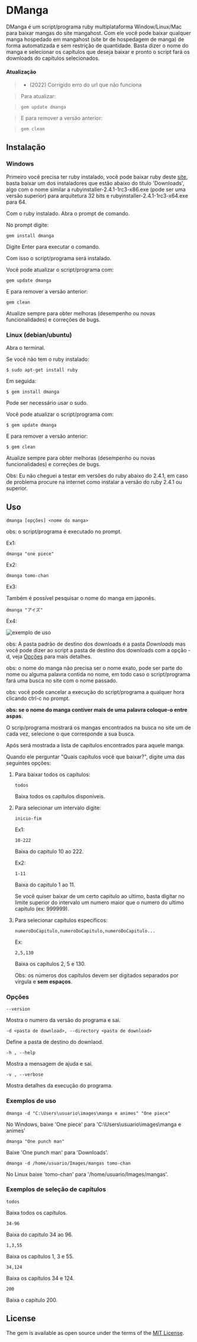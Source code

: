 # DManga

DManga é um script/programa ruby multiplataforma Window/Linux/Mac
para baixar mangas do site mangahost. Com ele você pode baixar
qualquer manga hospedado em mangahost (site br de hospedagem de
manga) de forma automatizada e sem restrição de quantidade. Basta
dizer o nome do manga e selecionar os capítulos que deseja baixar
e pronto o script fará os downloads do capítulos selecionados.

#### Atualização

> - (2022) Corrigido erro do url que não funciona
<!-- > **Se acontecer qualquer erro atualize o script/programa (esse erro provalvemente já foi corrigido)**.   -->

> Para atualizar:

> `gem update dmanga`

> E para remover a versão anterior:

> `gem clean`

## Instalação

### Windows
Primeiro você precisa ter ruby instalado, você pode baixar ruby
deste [site](https://github.com/oneclick/rubyinstaller2/releases),
basta baixar um dos instaladores que estão abaixo do titulo 'Downloads',
algo com o nome similar a rubyinstaller-2.4.1-1rc3-x86.exe (pode ser uma
versão superior) para arquitetura 32 bits e rubyinstaller-2.4.1-1rc3-x64.exe para 64.

Com o ruby instalado. Abra o prompt de comando.

No prompt digite:

`gem install dmanga`

Digite Enter para executar o comando.

Com isso o script/programa será instalado.

Você pode atualizar o script/programa com:

`gem update dmanga`

E para remover a versão anterior:

`gem clean`

Atualize sempre para obter melhoras (desempenho ou novas funcionalidades) e correções de bugs.

### Linux (debian/ubuntu)
Abra o terminal.

Se você não tem o ruby instalado:

`$ sudo apt-get install ruby`

Em seguida:

`$ gem install dmanga`

Pode ser necessário usar o sudo.

Você pode atualizar o script/programa com:

`$ gem update dmanga`

E para remover a versão anterior:

`$ gem clean`

Atualize sempre para obter melhoras (desempenho ou novas funcionalidades) e correções de bugs.

Obs: Eu não cheguei a testar em versões do ruby abaixo do 2.4.1,
em caso de problema procure na internet como instalar a versão do
ruby 2.4.1 ou superior.

## Uso

`dmanga [opções] <nome do manga>`

obs: o script/programa é executado no prompt.

Ex1:

`dmanga "one piece"`

Ex2:

`dmanga tomo-chan`

Ex3:

Também é possível pesquisar o nome do manga em japonês.

`dmanga "アイズ"`

Ex4:
<!--![exemplo de uso](https://github.com/david-endrew/somethings/blob/master/uso_exemplo.gif)-->
![exemplo de uso](https://github.com/dkeas/somethings/blob/master/uso_exemplo.gif)

obs: A pasta padrão de destino dos downloads é a pasta *Downloads* mas
você pode dizer ao script a pasta de destino dos downloads com a
opção -d, veja [Opções](#opções) para mais detalhes.

obs: o nome do manga não precisa ser o nome exato, pode ser parte do
nome ou alguma palavra contida no nome, em todo caso o script/programa
fará uma busca no site com o nome passado.

obs: você pode cancelar a execução do script/programa a qualquer hora
clicando ctrl-c no prompt.

**obs: se o nome do manga contiver mais de uma palavra coloque-o
entre aspas**.

O scrip/programa mostrará os mangas encontrados na busca no site
um de cada vez, selecione o que corresponde a sua busca.

Após será mostrada a lista de capítulos encontrados para aquele manga.

Quando ele perguntar "Quais capítulos você que baixar?", digite
uma das seguintes opções:

1. Para baixar todos os capítulos:

    `todos`

    Baixa todos os capítulos disponíveis.

2. Para selecionar um intervalo digite:

    `inicio-fim`

    Ex1:

    `10-222`

    Baixa do capitulo 10 ao 222.

    Ex2:

    `1-11`

    Baixa do capitulo 1 ao 11.

    Se você quiser baixar de um certo capitulo ao ultimo, basta digitar
    no limite superior do intervalo um numero maior que o numero do
    ultimo capitulo (ex: 999999).

3. Para selecionar capítulos específicos:

    `numeroDoCapitulo,numeroDoCapitulo,numeroDoCapitulo...`

    Ex:

    `2,5,130`

    Baixa os capítulos 2, 5 e 130.

    Obs: os números dos capítulos devem ser digitados separados por
    virgula e **sem espaços**.

### Opções

`--version`

Mostra o numero da versão do programa e sai.

`-d <pasta de download>, --directory <pasta de download>`

Define a pasta de destino do downlaod.

`-h , --help`

Mostra a mensagem de ajuda e sai.

`-v , --verbose`

Mostra detalhes da execução do programa.

### Exemplos de uso

`dmanga -d "C:\Users\usuario\images\manga e animes" "One piece"`

No Windows, baixe 'One piece' para 'C:\Users\usuario\images\manga e animes'

`dmanga "One punch man"`

Baixe 'One punch man' para 'Downloads'.

`dmanga -d /home/usuario/Images/mangas tomo-chan`

No Linux baixe 'tomo-chan' para '/home/usuario/Images/mangas'.

### Exemplos de seleção de capítulos

`todos`

Baixa todos os capítulos.

`34-96`

Baixa do capitulo 34 ao 96.

`1,3,55`

Baixa os capítulos 1, 3 e 55.

`34,124`

Baixa os capítulos 34 e 124.

`200`

Baixa o capitulo 200.

## License

The gem is available as open source under the terms of the [MIT License](http://opensource.org/licenses/MIT).
